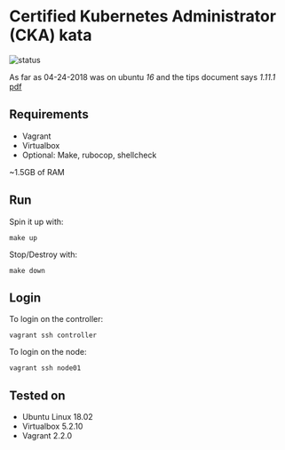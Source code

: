 # Certified Kubernetes Administrator (CKA) kata

![status](https://img.shields.io/badge/project_status-active-green.svg)

As far as 04-24-2018 was on ubuntu *16* and the tips document
says *1.11.1* [pdf](https://www.cncf.io/certification/tips)

## Requirements

- Vagrant
- Virtualbox
- Optional: Make, rubocop, shellcheck

~1.5GB of RAM

## Run

Spin it up with:

    make up

Stop/Destroy with:

    make down

## Login

To login on the controller:

    vagrant ssh controller

To login on the node:

    vagrant ssh node01

## Tested on

- Ubuntu Linux 18.02
- Virtualbox 5.2.10
- Vagrant 2.2.0
